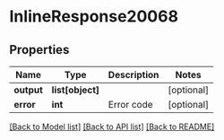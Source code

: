 # InlineResponse20068

## Properties
Name | Type | Description | Notes
------------ | ------------- | ------------- | -------------
**output** | **list[object]** |  | [optional] 
**error** | **int** | Error code | [optional] 

[[Back to Model list]](../README.md#documentation-for-models) [[Back to API list]](../README.md#documentation-for-api-endpoints) [[Back to README]](../README.md)

